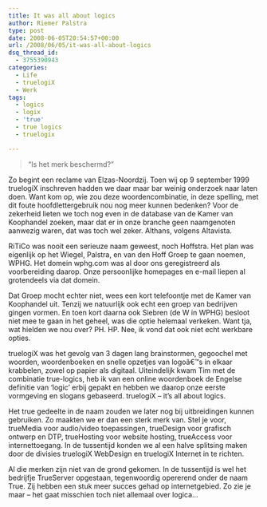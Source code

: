 ```yaml
---
title: It was all about logics
author: Riemer Palstra
type: post
date: 2008-06-05T20:54:57+00:00
url: /2008/06/05/it-was-all-about-logics
dsq_thread_id:
  - 3755390943
categories:
  - Life
  - truelogiX
  - Werk
tags:
  - logics
  - logix
  - 'true'
  - true logics
  - truelogix

---
```

> &#8220;Is het merk beschermd?&#8221;

Zo begint een reclame van Elzas-Noordzij. Toen wij op 9 september 1999 truelogiX inschreven hadden we daar maar bar weinig onderzoek naar laten doen. Want kom op, wie zou deze woordencombinatie, in deze spelling, met dit foute hoofdlettergebruik nou nog meer kunnen bedenken? Voor de zekerheid lieten we toch nog even in de database van de Kamer van Koophandel zoeken, maar dat er in onze branche geen naamgenoten aanwezig waren, dat was toch wel zeker. Althans, volgens Altavista.

RiTiCo was nooit een serieuze naam geweest, noch Hoffstra. Het plan was eigenlijk op het Wiegel, Palstra, en van den Hoff Groep te gaan noemen, WPHG. Het domein wphg.com was al door ons geregistreerd als voorbereiding daarop. Onze persoonlijke homepages en e-mail liepen al grotendeels via dat domein. 

Dat Groep mocht echter niet, wees een kort telefoontje met de Kamer van Koophandel uit. Tenzij we natuurlijk ook echt een groep van bedrijven gingen vormen. En toen kort daarna ook Siebren (de W in WPHG) besloot niet mee te gaan in het geheel, was die optie helemaal verkeken. Want tja, wat hielden we nou over? PH. HP. Nee, ik vond dat ook niet echt werkbare opties.

truelogiX was het gevolg van 3 dagen lang brainstormen, gegoochel met woorden, woordenboeken en snelle opzetjes van logoâ€™s in elkaar krabbelen, zowel op papier als digitaal. Uiteindelijk kwam Tim met de combinatie true-logics, heb ik van een online woordenboek de Engelse definitie van &#8216;logic&#8217; erbij gepakt en hebben we daarop onze eerste vormgeving en slogans gebaseerd. truelogiX &#8211; it&#8217;s all about logics.

Het true gedeelte in de naam zouden we later nog bij uitbreidingen kunnen gebruiken. Zo maakten we er dan een sterk merk van. Stel je voor, trueMedia voor audio/video toepassingen, trueDesign voor grafisch ontwerp en DTP, trueHosting voor website hosting, trueAccess voor internettoegang. In de tussentijd konden we al een halve splitsing maken door de divisies truelogiX WebDesign en truelogiX Internet in te richten.

Al die merken zijn niet van de grond gekomen. In de tussentijd is wel het bedrijfje TrueServer opgestaan, tegenwoordig opererend onder de naam True. Zij hebben een stuk meer succes gehad op internetgebied. Zo zie je maar &#8211; het gaat misschien toch niet allemaal over logica&#8230;
